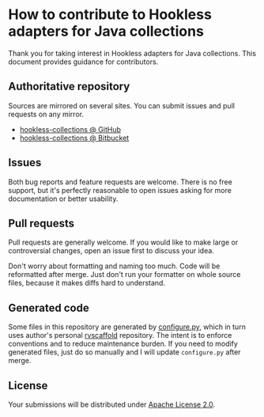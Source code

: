 <!--- Generated by scripts/configure.py --->
# How to contribute to Hookless adapters for Java collections

Thank you for taking interest in Hookless adapters for Java collections. This document provides guidance for contributors.

## Authoritative repository

Sources are mirrored on several sites. You can submit issues and pull requests on any mirror.

* [hookless-collections @ GitHub](https://github.com/robertvazan/hookless-collections)
* [hookless-collections @ Bitbucket](https://bitbucket.org/robertvazan/hookless-collections)

## Issues

Both bug reports and feature requests are welcome. There is no free support,
but it's perfectly reasonable to open issues asking for more documentation or better usability.

## Pull requests

Pull requests are generally welcome.
If you would like to make large or controversial changes, open an issue first to discuss your idea.

Don't worry about formatting and naming too much. Code will be reformatted after merge.
Just don't run your formatter on whole source files, because it makes diffs hard to understand.

## Generated code

Some files in this repository are generated by [configure.py](scripts/configure.py),
which in turn uses author's personal [rvscaffold](https://github.com/robertvazan/rvscaffold) repository.
The intent is to enforce conventions and to reduce maintenance burden.
If you need to modify generated files, just do so manually and I will update `configure.py` after merge.

## License

Your submissions will be distributed under [Apache License 2.0](LICENSE).
